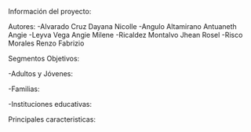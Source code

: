 Información del proyecto: 


Autores:
-Alvarado Cruz Dayana Nicolle
-Angulo Altamirano Antuaneth Angie
-Leyva Vega Angie Milene
-Ricaldez Montalvo Jhean Rosel
-Risco Morales Renzo Fabrizio

Segmentos Objetivos:

-Adultos y Jóvenes: 

-Familias:

-Instituciones educativas:


Principales caracteristicas:


